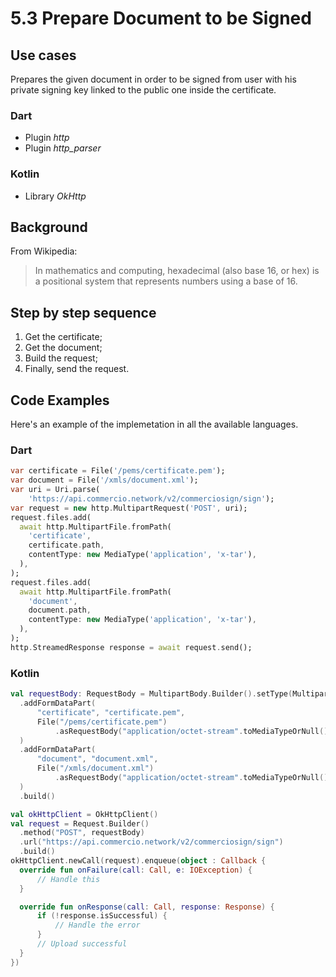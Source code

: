 # 5.3 Prepare Document to be Signed

## Use cases
Prepares the given document in order to be signed from user with his private signing key linked to the public one inside the certificate.

### Dart
- Plugin *http*
- Plugin *http_parser*
  
### Kotlin
- Library *OkHttp*

##  Background
From Wikipedia:
>In mathematics and computing, hexadecimal (also base 16, or hex) is a positional system that represents numbers using a base of 16.

## Step by step sequence
1. Get the certificate;
2. Get the document;
3. Build the request;
4. Finally, send the request.

## Code Examples
Here's an example of the implemetation in all the available languages.

### Dart
```dart
var certificate = File('/pems/certificate.pem');
var document = File('/xmls/document.xml');
var uri = Uri.parse(
    'https://api.commercio.network/v2/commerciosign/sign');
var request = new http.MultipartRequest('POST', uri);
request.files.add(
  await http.MultipartFile.fromPath(
    'certificate',
    certificate.path,
    contentType: new MediaType('application', 'x-tar'),
  ),
);
request.files.add(
  await http.MultipartFile.fromPath(
    'document',
    document.path,
    contentType: new MediaType('application', 'x-tar'),
  ),
);
http.StreamedResponse response = await request.send();
```

### Kotlin
```kotlin
val requestBody: RequestBody = MultipartBody.Builder().setType(MultipartBody.FORM)
  .addFormDataPart(
      "certificate", "certificate.pem",
      File("/pems/certificate.pem")
          .asRequestBody("application/octet-stream".toMediaTypeOrNull())
  )
  .addFormDataPart(
      "document", "document.xml",
      File("/xmls/document.xml")
          .asRequestBody("application/octet-stream".toMediaTypeOrNull())
  )
  .build()

val okHttpClient = OkHttpClient()
val request = Request.Builder()
  .method("POST", requestBody)
  .url("https://api.commercio.network/v2/commerciosign/sign")
  .build()
okHttpClient.newCall(request).enqueue(object : Callback {
  override fun onFailure(call: Call, e: IOException) {
      // Handle this
  }

  override fun onResponse(call: Call, response: Response) {
      if (!response.isSuccessful) {
          // Handle the error
      }
      // Upload successful
  }
})
```